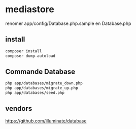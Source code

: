 # mediastore

renomer app/config/Database.php.sample en Database.php

## install

```sh
composer install
composer dump-autoload
```

## Commande Database

```sh
php app/databases/migrate_down.php
php app/databases/migrate_up.php
php app/databases/seed.php
```

## vendors
https://github.com/illuminate/database